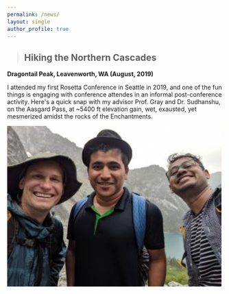 ```yaml
---
permalink: /news/
layout: single
author_profile: true
---
```




>## Hiking the Northern Cascades
**Dragontail Peak, Leavenworth, WA (August, 2019)**

I attended my first Rosetta Conference in Seattle in 2019, and one of the fun things is engaging with conference attendes in an informal post-conference activity. Here's a quick snap with my advisor Prof. Gray and Dr. Sudhanshu, on the Aasgard Pass, at ~5400 ft elevation gain, wet, exausted, yet mesmerized amidst the rocks of the Enchantments.

<img src="../assets/images/rcon_hike2019.jpeg" alt="drawing" width="500px"/>
